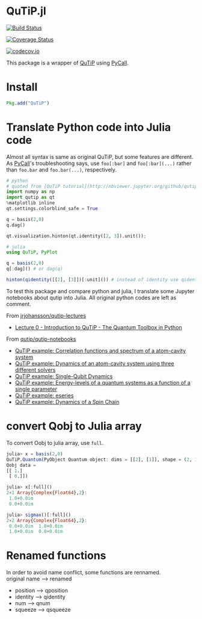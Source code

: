 # QuTiP.jl

[![Build Status](https://travis-ci.org/goropikari/QuTiP.jl.svg?branch=master)](https://travis-ci.org/goropikari/QuTiP.jl)

[![Coverage Status](https://coveralls.io/repos/goropikari/QuTiP.jl/badge.svg?branch=master&service=github)](https://coveralls.io/github/goropikari/QuTiP.jl?branch=master)

[![codecov.io](http://codecov.io/github/goropikari/QuTiP.jl/coverage.svg?branch=master)](http://codecov.io/github/goropikari/QuTiP.jl?branch=master)


This package is a wrapper of [QuTiP](http://qutip.org/) using [PyCall](https://github.com/stevengj/PyCall.jl).


# Install

```julia
Pkg.add("QuTiP")
```

# Translate Python code into Julia code
Almost all syntax is same as original QuTiP, but some features are different. 
As [PyCall](https://github.com/JuliaPy/PyCall.jl)'s troubleshooting says, use `foo[:bar]` and `foo[:bar](...)` rather than `foo.bar` and `foo.bar(...)`, respectively.

```python
# python
# quoted from [QuTiP tutorial](http://nbviewer.jupyter.org/github/qutip/qutip-notebooks/blob/master/examples/superop-contract.ipynb)
import numpy as np
import qutip as qt
%matplotlib inline
qt.settings.colorblind_safe = True

q = basis(2,0)
q.dag()

qt.visualization.hinton(qt.identity([2, 3]).unit());
```

```julia
# julia
using QuTiP, PyPlot

q = basis(2,0)
q[:dag]() # or dag(q)

hinton(qidentity([[2], [3]])[:unit]()) # instead of identity use qidentity
```

To test this package and compare python and julia, I translate some Jupyter notebooks about qutip into Julia. 
All original python codes are left as comment.  

From [jrjohansson/qutip-lectures](https://github.com/jrjohansson/qutip-lectures)
- [Lecture 0 - Introduction to QuTiP - The Quantum Toolbox in Python](https://github.com/goropikari/qutip-lectures/blob/master/Lecture-0-Introduction-to-QuTiP.ipynb)

From [qutip/qutip-notebooks](https://github.com/qutip/qutip-notebooks)
- [QuTiP example: Correlation functions and spectrum of a atom-cavity system](https://github.com/goropikari/qutip-notebooks/blob/master/examples/atom-cavity-correlation-function.ipynb)
- [QuTiP example: Dynamics of an atom-cavity system using three different solvers](https://github.com/goropikari/qutip-notebooks/blob/master/examples/atom-cavity-dynamics.ipynb)
- [QuTiP example: Single-Qubit Dynamics](https://github.com/goropikari/qutip-notebooks/blob/master/examples/qubit-dynamics.ipynb)
- [QuTiP example: Energy-levels of a quantum systems as a function of a single parameter](https://github.com/goropikari/qutip-notebooks/blob/master/examples/energy-levels.ipynb)
- [QuTiP example: eseries](https://github.com/goropikari/qutip-notebooks/blob/master/examples/eseries.ipynb)
- [QuTiP example: Dynamics of a Spin Chain](https://github.com/goropikari/qutip-notebooks/blob/master/examples/spin-chain.ipynb)

# convert Qobj to Julia array
To convert Oobj to julia array, use `full`.
```julia
julia> x = basis(2,0)
QuTiP.Quantum(PyObject Quantum object: dims = [[2], [1]], shape = (2, 1), type = ket
Qobj data =
[[ 1.]
 [ 0.]])

julia> x[:full]()
2×1 Array{Complex{Float64},2}:
 1.0+0.0im
 0.0+0.0im

julia> sigmax()[:full]()
2×2 Array{Complex{Float64},2}:
 0.0+0.0im  1.0+0.0im
 1.0+0.0im  0.0+0.0im
```

# Renamed functions
In order to avoid name conflict, some functions are rennamed.  
original name --> renamed
- position --> qposition
- identity --> qidentity
- num      --> qnum
- squeeze  --> qsqueeze
